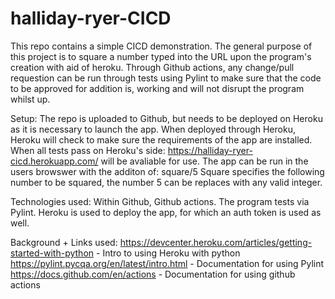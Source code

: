 # halliday-ryer-CICD
This repo contains a simple CICD demonstration.
The general purpose of this project is to square a number typed into the URL upon the 
program's creation with aid of heroku. Through Github actions, any change/pull requestion
can be run through tests using Pylint to make sure that the code to be approved for addition is,
working and will not disrupt the program whilst up. 

Setup:
The repo is uploaded to Github, but needs to be deployed on Heroku as it is necessary to launch
the app. When deployed through Heroku, Heroku will check to make sure the requirements of the app
are installed. When all tests pass on Heroku's side: https://halliday-ryer-cicd.herokuapp.com/ will
be avaliable for use. The app can be run in the users browswer with the additon of: square/5
Square specifies the following number to be squared, the number 5 can be replaces with any valid integer. 

Technologies used:
Within Github, Github actions.
The program tests via Pylint.
Heroku is used to deploy the app, for which an auth token is used as well. 

Background + Links used:
https://devcenter.heroku.com/articles/getting-started-with-python - Intro to using Heroku with python
https://pylint.pycqa.org/en/latest/intro.html - Documentation for using Pylint 
https://docs.github.com/en/actions - Documentation for using github actions

